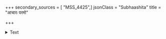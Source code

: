 +++
secondary_sources = [ "MSS_4425",]
jsonClass = "Subhaashita"
title = "आचारः परमो"

+++

<details><summary>Text</summary>

आचारः परमो धर्म आचारः परमं तपः।  
आचारः परमं ज्ञानम् आचारात् किं न साध्यते॥
</details>
